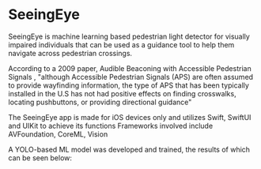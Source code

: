 # SeeingEye

SeeingEye is machine learning based pedestrian light detector for visually impaired individuals that can be used as a guidance tool to help them navigate across pedestrian crossings.

According to a 2009 paper, Audible Beaconing with Accessible Pedestrian Signals
, "although Accessible Pedestrian Signals (APS) are often assumed to provide wayfinding information, the type of APS that has been typically installed in the U.S has not had positive effects on finding crosswalks, locating pushbuttons, or providing directional guidance"

The SeeingEye app is made for iOS devices only and utilizes Swift, SwiftUI and UIKit to achieve its functions
Frameworks involved include AVFoundation, CoreML, Vision

A YOLO-based ML model was developed and trained, the results of which can be seen below: 
